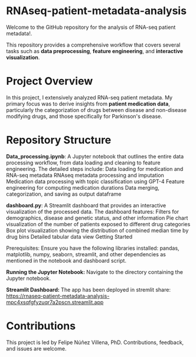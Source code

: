 # RNAseq-patient-metadata-analysis

Welcome to the GitHub repository for the analysis of RNA-seq patient metadata!.

This repository provides a comprehensive workflow that covers several tasks such as  **data preprocessing**, **feature engineering**, and **interactive visualization**.

# Project Overview

In this project, I extensively analyzed RNA-seq patient metadata. My primary focus was to derive insights from **patient medication data**, particularly the categorization of drugs between disease and non-disease modifying drugs, and those specifically for Parkinson's disease.

# Repository Structure

**Data_processing.ipynb**: A Jupyter notebook that outlines the entire data processing workflow, from data loading and cleaning to feature engineering. The detailed steps include:
Data loading for medication and RNA-seq metadata
RNAseq metadata processing and imputation
Medication data processing with topic classification using GPT-4
Feature engineering for computing medication durations
Data merging, categorization, and saving as output dataframe

**dashboard.py**: A Streamlit dashboard that provides an interactive visualization of the processed data. The dashboard features:
Filters for demographics, disease and genetic status, and other information
Pie chart visualization of the number of patients exposed to different drug categories
Box plot visualization showing the distribution of combined median time by drug bins
Detailed tabular data view
Getting Started

Prerequisites: Ensure you have the following libraries installed:
pandas, matplotlib, numpy, seaborn, streamlit, and other dependencies as mentioned in the notebook and dashboard script.

**Running the Jupyter Notebook:**
Navigate to the directory containing the Jupyter notebook.

**Streamlit Dashboard:**
The app has been deployed in stremlit share: https://rnaseq-patient-metadata-analysis-mpc4xsqfgfyzuqr7a2pscn.streamlit.app

# Contributions

This project is led by Felipe Núñez Villena, PhD. Contributions, feedback, and issues are welcome.
